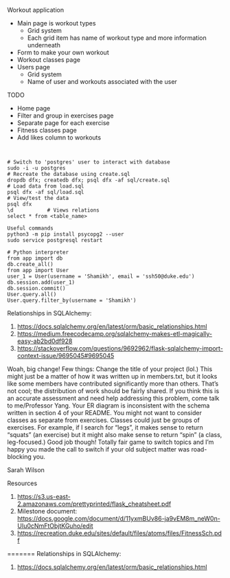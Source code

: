 Workout application

- Main page is workout types
    - Grid system
    - Each grid item has name of workout type and more information underneath
- Form to make your own workout
- Workout classes page
- Users page
    - Grid system
    - Name of user and workouts associated with the user

TODO
- Home page
- Filter and group in exercises page
- Separate page for each exercise
- Fitness classes page
- Add likes column to workouts


```


# Switch to 'postgres' user to interact with database
sudo -i -u postgres
# Recreate the database using create.sql
dropdb dfx; createdb dfx; psql dfx -af sql/create.sql
# Load data from load.sql
psql dfx -af sql/load.sql
# View/test the data
psql dfx
\d           # Views relations
select * from <table_name>
```


```
Useful commands
python3 -m pip install psycopg2 --user
sudo service postgresql restart
```

```
# Python interpreter
from app import db
db.create_all()
from app import User
user_1 = User(username = 'Shamikh', email = 'ssh50@duke.edu')
db.session.add(user_1)
db.session.commit()
User.query.all()
User.query.filter_by(username = 'Shamikh')
```






Relationships in SQLAlchemy:
1. https://docs.sqlalchemy.org/en/latest/orm/basic_relationships.html
2. https://medium.freecodecamp.org/sqlalchemy-makes-etl-magically-easy-ab2bd0df928
3. https://stackoverflow.com/questions/9692962/flask-sqlalchemy-import-context-issue/9695045#9695045


Woah, big change! Few things:
Change the title of your project (lol.)
This might just be a matter of how it was written up in members.txt, but it looks like some members have contributed significantly more than others. That’s not cool; the distribution of work should be fairly shared. If you think this is an accurate assessment and need help addressing this problem, come talk to me/Professor Yang.
Your ER diagram is inconsistent with the schema written in section 4 of your README.
You might not want to consider classes as separate from exercises. Classes could just be groups of exercises. For example, if I search for “legs”, it makes sense to return “squats” (an exercise) but it might also make sense to return “spin” (a class, leg-focused.)
Good job though! Totally fair game to switch topics and I’m happy you made the call to switch if your old subject matter was road-blocking you.

Sarah
Wilson


Resources
1. https://s3.us-east-2.amazonaws.com/prettyprinted/flask_cheatsheet.pdf
2. Milestone document: https://docs.google.com/document/d/11yxmBUv86-ja9vEM8m_neW0n-UIu0cNmFtObjtKGuho/edit
3. https://recreation.duke.edu/sites/default/files/atoms/files/FitnessSch.pdf 

=======
Relationships in SQLAlchemy:
1. https://docs.sqlalchemy.org/en/latest/orm/basic_relationships.html



